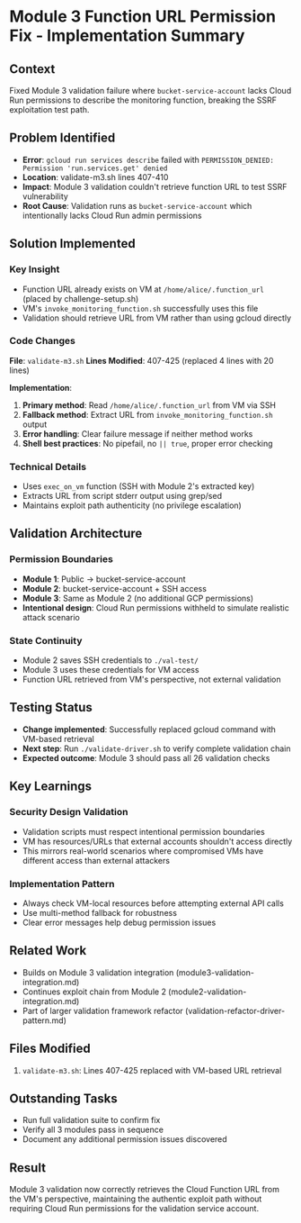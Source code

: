 # Module 3 Function URL Permission Fix - Implementation Summary

## Context
Fixed Module 3 validation failure where `bucket-service-account` lacks Cloud Run permissions to describe the monitoring function, breaking the SSRF exploitation test path.

## Problem Identified
- **Error**: `gcloud run services describe` failed with `PERMISSION_DENIED: Permission 'run.services.get' denied`
- **Location**: validate-m3.sh lines 407-410
- **Impact**: Module 3 validation couldn't retrieve function URL to test SSRF vulnerability
- **Root Cause**: Validation runs as `bucket-service-account` which intentionally lacks Cloud Run admin permissions

## Solution Implemented

### Key Insight
- Function URL already exists on VM at `/home/alice/.function_url` (placed by challenge-setup.sh)
- VM's `invoke_monitoring_function.sh` successfully uses this file
- Validation should retrieve URL from VM rather than using gcloud directly

### Code Changes
**File**: `validate-m3.sh`
**Lines Modified**: 407-425 (replaced 4 lines with 20 lines)

**Implementation**:
1. **Primary method**: Read `/home/alice/.function_url` from VM via SSH
2. **Fallback method**: Extract URL from `invoke_monitoring_function.sh` output
3. **Error handling**: Clear failure message if neither method works
4. **Shell best practices**: No pipefail, no `|| true`, proper error checking

### Technical Details
- Uses `exec_on_vm` function (SSH with Module 2's extracted key)
- Extracts URL from script stderr output using grep/sed
- Maintains exploit path authenticity (no privilege escalation)

## Validation Architecture

### Permission Boundaries
- **Module 1**: Public → bucket-service-account
- **Module 2**: bucket-service-account + SSH access
- **Module 3**: Same as Module 2 (no additional GCP permissions)
- **Intentional design**: Cloud Run permissions withheld to simulate realistic attack scenario

### State Continuity
- Module 2 saves SSH credentials to `./val-test/`
- Module 3 uses these credentials for VM access
- Function URL retrieved from VM's perspective, not external validation

## Testing Status
- **Change implemented**: Successfully replaced gcloud command with VM-based retrieval
- **Next step**: Run `./validate-driver.sh` to verify complete validation chain
- **Expected outcome**: Module 3 should pass all 26 validation checks

## Key Learnings

### Security Design Validation
- Validation scripts must respect intentional permission boundaries
- VM has resources/URLs that external accounts shouldn't access directly
- This mirrors real-world scenarios where compromised VMs have different access than external attackers

### Implementation Pattern
- Always check VM-local resources before attempting external API calls
- Use multi-method fallback for robustness
- Clear error messages help debug permission issues

## Related Work
- Builds on Module 3 validation integration (module3-validation-integration.md)
- Continues exploit chain from Module 2 (module2-validation-integration.md)
- Part of larger validation framework refactor (validation-refactor-driver-pattern.md)

## Files Modified
1. `validate-m3.sh`: Lines 407-425 replaced with VM-based URL retrieval

## Outstanding Tasks
- Run full validation suite to confirm fix
- Verify all 3 modules pass in sequence
- Document any additional permission issues discovered

## Result
Module 3 validation now correctly retrieves the Cloud Function URL from the VM's perspective, maintaining the authentic exploit path without requiring Cloud Run permissions for the validation service account.